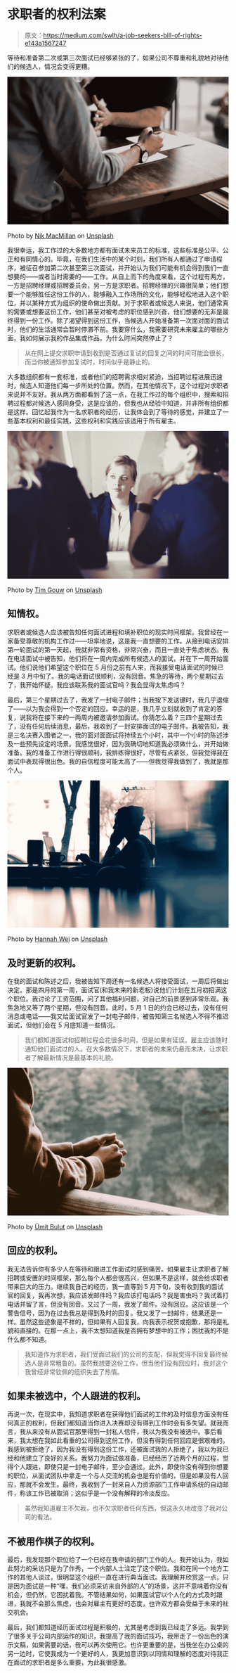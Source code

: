 # 求职者的权利法案

> 原文：<https://medium.com/swlh/a-job-seekers-bill-of-rights-e143a1567247>

等待和准备第二次或第三次面试已经够紧张的了，如果公司不尊重和礼貌地对待他们的候选人，情况会变得更糟。

![](img/6cba5b9092cfda6a9f0db0ac55a5fe82.png)

Photo by [Nik MacMillan](https://unsplash.com/@nikarthur?utm_source=medium&utm_medium=referral) on [Unsplash](https://unsplash.com?utm_source=medium&utm_medium=referral)

我很幸运，我工作过的大多数地方都有面试未来员工的标准，这些标准是公平、公正和有同情心的。毕竟，在我们生活中的某个时刻，我们所有人都通过了申请程序，被征召参加第二次甚至第三次面试，并开始认为我们可能有机会得到我们一直想要的——或者当时需要的——工作。从自上而下的角度来看，这个过程有两方，一方是招聘经理或招聘委员会，另一方是求职者。招聘经理的兴趣很简单；他们想要一个能够胜任这份工作的人，能够融入工作场所的文化，能够轻松地进入这个职位，并以某种方式为组织的使命做出贡献。对于求职者或候选人来说，他们通常真的需要或想要这份工作，他们甚至对被考虑的职位感到兴奋，他们想要的无非是最终得到一份工作。除了渴望得到这份工作，当候选人开始准备第一次面对面的面试时，他们的生活通常会暂时停滞不前。我要穿什么，我需要研究未来雇主的哪些方面，我如何展示我的作品集或作品，为什么时间突然停止了？

> 从在网上提交求职申请到收到是否通过复试的回复之间的时间可能会很长，而当你被通知参加复试时，时间似乎是静止的。

大多数组织都有一套标准，或者他们的招聘需求相对紧迫，当招聘过程进展迅速时，候选人知道他们每一步所处的位置。然而，在其他情况下，这个过程对求职者来说并不友好。我从两方面都看到了这一点，在我工作过的每个组织中，搜索和招聘过程都对候选人感同身受，这是应该的，但我也从经验中知道，并非所有组织都是这样。回忆起我作为一名求职者的经历，让我体会到了等待的感觉，并建立了一些基本权利和最佳实践，这些权利和实践应该适用于所有雇主。

![](img/5bb31450c33c6de49f53a5763a033f6d.png)

Photo by [Tim Gouw](https://unsplash.com/@punttim?utm_source=medium&utm_medium=referral) on [Unsplash](https://unsplash.com?utm_source=medium&utm_medium=referral)

## 知情权。

求职者或候选人应该被告知任何面试进程和填补职位的现实时间框架。我曾经在一家备受尊敬的机构工作过——坦率地说，这是我一直想要的工作。从接到电话安排第一轮面试的第一天起，我就非常有资格，非常兴奋，而且一直处于焦虑状态。我在电话面试中被告知，他们将在一周内完成所有候选人的面试，并在下一周开始面试。他们说他们希望这个职位在 5 月份之前有人来，而我接受电话面试的时候已经是 3 月中旬了。我的电话面试很顺利，没有回音。焦急的等待，两个星期过去了，我开始怀疑。我应该联系我的面试官吗？我会显得太焦虑吗？

最后，第三个星期过去了，我发了一封电子邮件；当我按下发送键时，我几乎退缩了——以为我会得到一个否定的回应。幸运的是，我几乎立刻就收到了肯定的答复，说我将在接下来的一两周内被邀请参加面试。你猜怎么着？三四个星期过去了，没有任何后续消息，最后，我收到了一封安排面试的电子邮件。我被告知，我是三名决赛入围者之一，我的面对面面试将持续五个小时，其中一个小时的陈述涉及一些预先设定的场景。我感觉很好，因为我确切地知道我必须做什么，并开始做准备。我的准备工作进行得很顺利，我排练得很好，尽管有点紧张，但我觉得我在面试中表现得很出色。我的自信程度可能太高了——但我觉得我做到了，我就是那个人。

![](img/7766adac26df4898a34c9a19e8656392.png)

Photo by [Hannah Wei](https://unsplash.com/@herlifeinpixels?utm_source=medium&utm_medium=referral) on [Unsplash](https://unsplash.com?utm_source=medium&utm_medium=referral)

## 及时更新的权利。

在我的面试和陈述之后，我被告知下周还有一名候选人将接受面试，一周后将做出决定。那是四月的第一周，面试官(和我未来的新老板)说他们计划在五月初招满这个职位。我讨论了工资范围，问了其他福利问题，对自己的前景感到非常乐观。我焦急地又等了两个星期，但没有回音。此时，5 月 1 日的约会已经过去，没有任何消息或电话——我又给面试官发了一封电子邮件，被告知第三名候选人不得不推迟面试，但他们会在 5 月底知道一些情况。

> 我们都知道面试和招聘过程会花很多时间，但是如果有延误，雇主应该随时通知他们面试过的人。在大多数情况下，求职者的未来仍悬而未决，让求职者了解最新情况是最基本的礼貌。

![](img/f4345d0b5210be4c367bd42260b6740f.png)

Photo by [Ümit Bulut](https://unsplash.com/@umit?utm_source=medium&utm_medium=referral) on [Unsplash](https://unsplash.com?utm_source=medium&utm_medium=referral)

## 回应的权利。

我无法告诉你有多少人在等待和跟进工作面试时感到痛苦。如果雇主让求职者了解招聘或安置的时间框架，那么每个人都会很高兴，但如果不是这样，就会给求职者带来巨大的压力。继续我自己的经历，我一直等到 5 月下旬，没有收到我的面试官的回复，我再次想，我应该发邮件吗？我应该打电话吗？我是害虫吗？我试着打电话并留了言，但没有回音。又过了一周，我发了邮件。没有回应。这应该是一个警告信号，因为在过去我总是得到及时的回复。我又发了一封邮件，结果还是一样。虽然这些迹象是不祥的，但如果有人回复我，向我表示祝贺或抱歉，那将是礼貌和直接的。在那一点上，我不太想知道我是否拥有梦想中的工作；困扰我的不是什么都不知道。

> 我知道作为求职者，我们受面试我们的公司的支配，但我觉得不回复最终候选人是非常粗鲁的。虽然我想要这份工作，但当他们没有回应时，我对这个我曾经非常钦佩的组织失去了热情。

## 如果未被选中，个人跟进的权利。

再说一次，在现实中，我知道求职者在获得他们面试的工作的及时信息方面没有任何真正的权利，但我们都知道当你进入决赛却没有得到工作时会有多失望。就我而言，我从来没有从面试官那里得到一封私人信件，我以为我没有被选中。事后看来，我太想在我如此看重的公司得到这份工作，但没有得到任何回应是很艰难的。我感到被拒绝了，因为我没有得到这份工作，还被面试我的人拒绝了，我以为我已经和他建立了良好的关系。我努力为面试做准备，已经经历了近两个月的过程，觉得个人跟进，即使只是一封电子邮件，至少会通过。此外，即使你没有得到你想要的职位，从面试团队中拿走一个与人交流的机会也是有价值的，但是如果没有人回应，那就不会发生。最终，我收到了一封来自人力资源部门工作申请系统的自动邮件，称该工作已被取消；这似乎是一个没有解释的冷淡反应。

> 虽然我知道雇主不欠我，也不欠求职者任何东西，但这永久地改变了我对公司的看法。

## 不被用作棋子的权利。

最后，我发现那个职位给了一个已经在我申请的部门工作的人。我开始认为，我如此努力的采访只是为了作秀，一个内部人士注定了这个职位。我和在同一个地方工作的其他人谈过，很明显这个组织一直在进行典当面试。我理解并欣赏这一点，只是因为面试是一种“嘿，我们必须采访来自外部的人”的场景，这并不意味着你没有机会，但仍然，它困扰着我。不管结果如何，如果面试官以个人化的方式及时跟进，我就不会那么焦虑，也会对雇主有更好的态度，也许双方都会受益于未来的社交机会。

最后，我们都知道经历面试过程是积极的，尤其是考虑到我已经走了多远。我学到了很多关于公司内部运作的知识，我提高了我的面试技巧，我带走了一份出色的演示文稿，如果需要的话，我可以再次使用它。也许更重要的是，当我坐在办公桌的另一边时，它使我成为一个更好的人，我更加意识到以同情和理解的态度对待我正在面试的求职者是多么重要，为此我很感激。